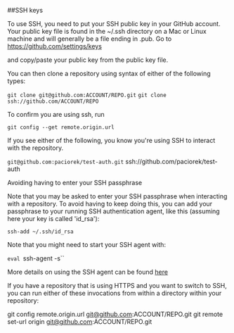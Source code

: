 ##SSH keys

To use SSH, you need to put your SSH public key in your GitHub account. Your public key file is found in the ~/.ssh directory on a Mac or Linux machine and will generally be a file ending in .pub. Go to https://github.com/settings/keys

and copy/paste your public key from the public key file.

You can then clone a repository using syntax of either of the following types:

`git clone git@github.com:ACCOUNT/REPO.git`
`git clone ssh://github.com/ACCOUNT/REPO`

To confirm you are using ssh, run

`git config --get remote.origin.url`

If you see either of the following, you know you're using SSH to interact with the repository.

`git@github.com:paciorek/test-auth.git`
ssh://github.com/paciorek/test-auth

Avoiding having to enter your SSH passphrase

Note that you may be asked to enter your SSH passphrase when interacting with a repository. To avoid having to keep doing this, you can add your passphrase to your running SSH authentication agent, like this (assuming here your key is called 'id_rsa'):

`ssh-add ~/.ssh/id_rsa`

Note that you might need to start your SSH agent with:

`eval `ssh-agent -s``

More details on using the SSH agent can be found [here](https://docs.github.com/en/authentication/connecting-to-github-with-ssh/generating-a-new-ssh-key-and-adding-it-to-the-ssh-agent)

If you have a repository that is using HTTPS and you want to switch to SSH, you can run either of these invocations from within a directory within your repository:

git config remote.origin.url git@github.com:ACCOUNT/REPO.git
git remote set-url origin git@github.com:ACCOUNT/REPO.git

